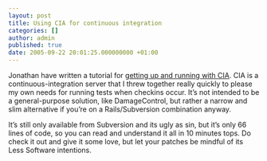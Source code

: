 ```yaml
---
layout: post
title: Using CIA for continuous integration
categories: []
author: admin
published: true
date: 2005-09-22 20:01:25.000000000 +01:00
---
```

<p>Jonathan have written a tutorial for <a href="http://blog.innerewut.de/articles/2005/09/18/setting-up-cia-with-rails-and-subversion">getting up and running with <span class="caps">CIA</span></a>. <span class="caps">CIA</span> is a continuous-integration server that I threw together really quickly to please my own needs for running tests when checkins occur. It&#8217;s not intended to be a general-purpose solution, like DamageControl, but rather a narrow and slim alternative if you&#8217;re on a Rails/Subversion combination anyway.</p>
<p>It&#8217;s still only available from Subversion and its ugly as sin, but it&#8217;s only 66 lines of code, so you can read and understand it all in 10 minutes tops. Do check it out and give it some love, but let your patches be mindful of its Less Software intentions.</p>